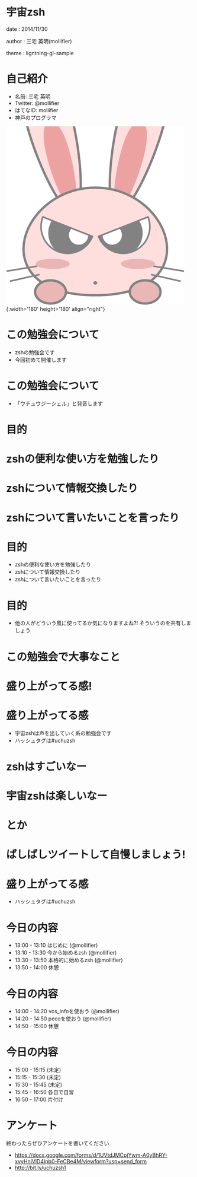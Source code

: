# 宇宙zsh

date
:  2014/11/30

author
:   三宅 英明(mollifier)

theme
:   ligntning-gl-sample

# 自己紹介

- 名前: 三宅 英明
- Twitter: @mollifier
- はてなID: mollifier
- 神戸のプログラマ

![](images/usagi-kao-kiritori.png){:width='180' height='180' align="right"}

# この勉強会について
- zshの勉強会です
- 今回初めて開催します

# この勉強会について
- 「ウチュウジーシェル」と発音します

# 目的

# zshの便利な使い方を勉強したり

# zshについて情報交換したり

# zshについて言いたいことを言ったり

# 目的
- zshの便利な使い方を勉強したり
- zshについて情報交換したり
- zshについて言いたいことを言ったり

# 目的
- 他の人がどういう風に使ってるか気になりますよね?! そういうのを共有しましょう

# この勉強会で大事なこと

# 盛り上がってる感!

# 盛り上がってる感
- 宇宙zshは声を出していく系の勉強会です
- ハッシュタグは#uchuzsh

# zshはすごいなー

# 宇宙zshは楽しいなー

# とか

# ばしばしツイートして自慢しましょう!

# 盛り上がってる感
- ハッシュタグは#uchuzsh


# 今日の内容
- 13:00 - 13:10 はじめに (@mollifier)
- 13:10 - 13:30 今から始めるzsh (@mollifier)
- 13:30 - 13:50 本格的に始めるzsh (@mollifier)
- 13:50 - 14:00 休憩

# 今日の内容
- 14:00 - 14:20 vcs_infoを使おう (@mollifier)
- 14:20 - 14:50 pecoを使おう (@mollifier)
- 14:50 - 15:00 休憩

# 今日の内容
- 15:00 - 15:15 (未定)
- 15:15 - 15:30 (未定)
- 15:30 - 15:45 (未定)
- 15:45 - 16:50 各自で自習
- 16:50 - 17:00 片付け

# アンケート
終わったらぜひアンケートを書いてください

- https://docs.google.com/forms/d/1UVtdJMCpjYwm-A0yBhRY-xvyHniVlD4Ipb0-FeCBe4M/viewform?usp=send_form
- http://bit.ly/uchuzsh1




